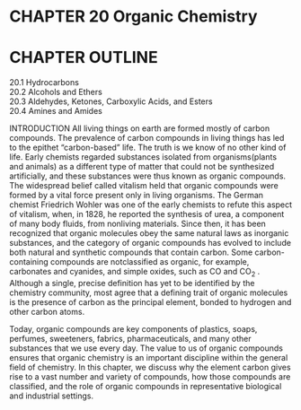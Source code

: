 # CHAPTER 20 Organic Chemistry

# CHAPTER OUTLINE

20.1 Hydrocarbons   
20.2 Alcohols and Ethers   
20.3 Aldehydes, Ketones, Carboxylic Acids, and Esters   
20.4 Amines and Amides

INTRODUCTION All living things on earth are formed mostly of carbon compounds. The prevalence of carbon compounds in living things has led to the epithet “carbon-based” life. The truth is we know of no other kind of life. Early chemists regarded substances isolated from organisms(plants and animals) as a different type of matter that could not be synthesized artificially, and these substances were thus known as organic compounds. The widespread belief called vitalism held that organic compounds were formed by a vital force present only in living organisms. The German chemist Friedrich Wohler was one of the early chemists to refute this aspect of vitalism, when, in 1828, he reported the synthesis of urea, a component of many body fluids, from nonliving materials. Since then, it has been recognized that organic molecules obey the same natural laws as inorganic substances, and the category of organic compounds has evolved to include both natural and synthetic compounds that contain carbon. Some carbon-containing compounds are notclassified as organic, for example, carbonates and cyanides, and simple oxides, such as CO and $\mathrm { C O _ { 2 } }$ . Although a single, precise definition has yet to be identified by the chemistry community, most agree that a defining trait of organic molecules is the presence of carbon as the principal element, bonded to hydrogen and other carbon atoms.

Today, organic compounds are key components of plastics, soaps, perfumes, sweeteners, fabrics, pharmaceuticals, and many other substances that we use every day. The value to us of organic compounds ensures that organic chemistry is an important discipline within the general field of chemistry. In this chapter, we discuss why the element carbon gives rise to a vast number and variety of compounds, how those compounds are classified, and the role of organic compounds in representative biological and industrial settings.